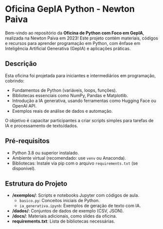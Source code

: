 # Oficina GepIA Python - Newton Paiva 

Bem-vindo ao repositório da **Oficina de Python com Foco em GepIA**, realizada na Newton Paiva em 2023! Este projeto contém materiais, códigos e recursos para aprender programação em Python, com ênfase em Inteligência Artificial Generativa (GepIA) e aplicações práticas.

## Descrição

Esta oficina foi projetada para iniciantes e intermediários em programação, cobrindo:
- Fundamentos de Python (variáveis, loops, funções).
- Bibliotecas essenciais como NumPy, Pandas e Matplotlib.
- Introdução a IA generativa, usando ferramentas como Hugging Face ou OpenAI API.
- Exemplos reais de análise de dados e automação.

O objetivo é capacitar participantes a criar scripts simples para tarefas de IA e processamento de texto/dados.

## Pré-requisitos

- Python 3.8 ou superior instalado.
- Ambiente virtual (recomendado: use `venv` ou Anaconda).
- Bibliotecas: Instale via pip com o arquivo `requirements.txt` (se disponível).

## Estrutura do Projeto

- **/exemplos/**: Scripts e notebooks Jupyter com códigos de aula.
  - `basico.py`: Conceitos iniciais de Python.
  - `ia_generativa.ipynb`: Exemplos de geração de texto com IA.
- **/dados/**: Conjuntos de dados de exemplo (CSV, JSON).
- **/docs/**: Materiais adicionais, como slides da oficina.
- **requirements.txt**: Lista de bibliotecas necessárias.

